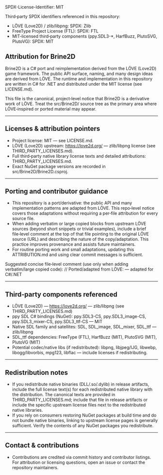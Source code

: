 ﻿SPDX-License-Identifier: MIT

Third‑party SPDX identifiers referenced in this repository:
- LÖVE (Love2D) / zlib/libpng: SPDX: Zlib
- FreeType Project License (FTL): SPDX: FTL
- MIT‑licensed third‑party components (ppy.SDL3-*, HarfBuzz, PlutoSVG, PlutoVG): SPDX: MIT

Attribution for Brine2D
-----------------------------------------------------------------------
Brine2D is a C# port and reimplementation derived from the LÖVE (Love2D)
game framework. The public API surface, naming, and many design ideas are
derived from LÖVE. The runtime and implementation in this repository are
written in C# for .NET and distributed under the MIT license (see LICENSE.md).

This file is the canonical, project‑level notice that Brine2D is a derivative
work of LÖVE. Treat the src/Brine2D/ source tree as the primary area where
LÖVE‑inspired or ported material may appear.

-----------------------------------------------------------------------
Licenses & attribution pointers
-----------------------------------------------------------------------
- Project license: MIT — see LICENSE.md.
- LÖVE (Love2D) upstream: https://love2d.org/ — zlib/libpng license (see THIRD_PARTY_LICENSES.md).
- Full third‑party native library license texts and detailed attributions: THIRD_PARTY_LICENSES.md.
- Exact NuGet package versions are recorded in src/Brine2D/Brine2D.csproj.

-----------------------------------------------------------------------
Porting and contributor guidance
-----------------------------------------------------------------------
- This repository is a port/derivative: the public API and many implementation
  patterns are adapted from LÖVE. This repo‑level notice covers those
  adaptations without requiring a per‑file attribution for every source file.
- When adding verbatim or large copied blocks from upstream LÖVE sources
  (beyond short snippets or trivial examples), include a brief file‑level
  comment at the top of that file pointing to the original LÖVE source (URL)
  and describing the nature of the copy/adaptation. This practice improves
  provenance and assists future maintainers.
- For routine porting work and small adaptations, updating this ATTRIBUTION.md
  and using clear commit messages is sufficient.

Suggested concise file‑level comment (use only when adding verbatim/large copied code):
  // Ported/adapted from LÖVE: <URL> — adapted for C#/.NET

-----------------------------------------------------------------------
Third‑party components referenced
-----------------------------------------------------------------------
- LÖVE (Love2D) — https://love2d.org/ — zlib/libpng (see THIRD_PARTY_LICENSES.md)
- ppy SDL C# bindings (NuGet): ppy.SDL3-CS, ppy.SDL3_image-CS, ppy.SDL3_mixer-CS, ppy.SDL3_ttf-CS — MIT
- Native SDL family and satellites: SDL, SDL_image, SDL_mixer, SDL_ttf — zlib/libpng
- SDL_ttf dependencies: FreeType (FTL), HarfBuzz (MIT), PlutoSVG (MIT), PlutoVG (MIT)
- Potential codec/native libs (if redistributed): libpng, libjpeg/IJG, libwebp, libogg/libvorbis, mpg123, libflac — include licenses if redistributing.

-----------------------------------------------------------------------
Redistribution notes
-----------------------------------------------------------------------
- If you redistribute native binaries (DLL/.so/.dylib) in release artifacts,
  include the full license text(s) for each redistributed native library with
  the distribution. The canonical texts are provided in THIRD_PARTY_LICENSES.md;
  include that file in release artifacts or include the specific upstream
  license files next to the redistributed native libraries.
- If you rely on consumers restoring NuGet packages at build time and do not
  bundle native binaries, linking to upstream license pages is generally
  sufficient. Verify the contents of any NuGet packages you redistribute.

-----------------------------------------------------------------------
Contact & contributions
-----------------------------------------------------------------------
- Contributions are credited via commit history and contributor listings. For
  attribution or licensing questions, open an issue or contact the repository
  maintainers.